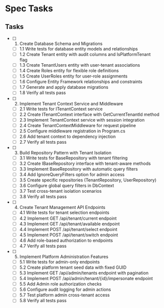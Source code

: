 # Spec Tasks

## Tasks

- [ ] 1. Create Database Schema and Migrations
  - [ ] 1.1 Write tests for database entity models and relationships
  - [ ] 1.2 Create Tenant entity with audit columns and IsPlatformTenant flag
  - [ ] 1.3 Create TenantUsers entity with user-tenant associations
  - [ ] 1.4 Create Roles entity for flexible role definitions
  - [ ] 1.5 Create UserRoles entity for user-role assignments
  - [ ] 1.6 Configure Entity Framework relationships and constraints
  - [ ] 1.7 Generate and apply database migrations
  - [ ] 1.8 Verify all tests pass

- [ ] 2. Implement Tenant Context Service and Middleware
  - [ ] 2.1 Write tests for ITenantContext service
  - [ ] 2.2 Create ITenantContext interface with GetCurrentTenantId method
  - [ ] 2.3 Implement TenantContext service with session integration
  - [ ] 2.4 Create TenantContextMiddleware for request pipeline
  - [ ] 2.5 Configure middleware registration in Program.cs
  - [ ] 2.6 Add tenant context to dependency injection
  - [ ] 2.7 Verify all tests pass

- [ ] 3. Build Repository Pattern with Tenant Isolation
  - [ ] 3.1 Write tests for BaseRepository with tenant filtering
  - [ ] 3.2 Create IBaseRepository interface with tenant-aware methods
  - [ ] 3.3 Implement BaseRepository with automatic query filters
  - [ ] 3.4 Add IgnoreQueryFilters option for admin access
  - [ ] 3.5 Create specific repositories (TenantRepository, UserRepository)
  - [ ] 3.6 Configure global query filters in DbContext
  - [ ] 3.7 Test cross-tenant isolation scenarios
  - [ ] 3.8 Verify all tests pass

- [ ] 4. Create Tenant Management API Endpoints
  - [ ] 4.1 Write tests for tenant selection endpoints
  - [ ] 4.2 Implement GET /api/tenant/current endpoint
  - [ ] 4.3 Implement GET /api/tenant/available endpoint
  - [ ] 4.4 Implement POST /api/tenant/select endpoint
  - [ ] 4.5 Implement POST /api/tenant/switch endpoint
  - [ ] 4.6 Add role-based authorization to endpoints
  - [ ] 4.7 Verify all tests pass

- [ ] 5. Implement Platform Administration Features
  - [ ] 5.1 Write tests for admin-only endpoints
  - [ ] 5.2 Create platform tenant seed data with fixed GUID
  - [ ] 5.3 Implement GET /api/admin/tenants endpoint with pagination
  - [ ] 5.4 Implement POST /api/admin/tenant/{id}/impersonate endpoint
  - [ ] 5.5 Add Admin role authorization checks
  - [ ] 5.6 Configure audit logging for admin actions
  - [ ] 5.7 Test platform admin cross-tenant access
  - [ ] 5.8 Verify all tests pass